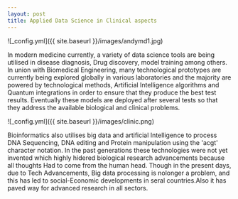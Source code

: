 ```yaml
---
layout: post
title: Applied Data Science in Clinical aspects
---
```


![_config.yml]({{ site.baseurl }}/images/andymd1.jpg)
<p>In modern medicine currently, a variety of data science tools are being utilised in disease diagnosis, Drug discovery, model training among others.
In union with Biomedical Engineering, many technological prototypes are currently being explored globally in various laboratories and the majority are powered by technological methods, Artificial Intelligence algorithms and Quantum integrations in order to ensure that they produce the best test results.
Eventually these models are deployed after several tests so that they address the available biological and clinical problems.</p>

![_config.yml]({{ site.baseurl }}/images/clinic.png)
<p>Bioinformatics also utilises big data and artificial Intelligence to process DNA Sequencing, DNA editing and Protein manipulation using the 'acgt' character notation. In the past generations these technologies were not yet invented which highly hidered biological research advancements because all thoughts
Had to come from the human head. Though in the present days, due to Tech Advancements, Big data processing is nolonger a problem, and this has led to social-Economic developments in seral countries.Also it has paved way for advanced research in all sectors.</p>

